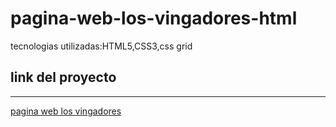# pagina-web-los-vingadores-html
 tecnologias utilizadas:HTML5,CSS3,css grid
 
 ## link del proyecto
 ------
 
 <a href="https://xbernardoalvez66.github.io/pagina-web-los-vingadores-html/pagina-web-los-vingadores-html/index.html">pagina web los vingadores</a>
